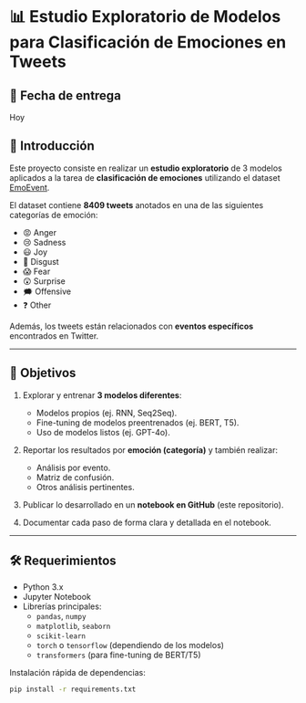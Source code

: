 # 📊 Estudio Exploratorio de Modelos para Clasificación de Emociones en Tweets

## 📅 Fecha de entrega
Hoy

## 👋 Introducción
Este proyecto consiste en realizar un **estudio exploratorio** de 3 modelos aplicados a la tarea de **clasificación de emociones** utilizando el dataset [EmoEvent](https://github.com/fmplaza/EmoEvent/tree/master/splits).  

El dataset contiene **8409 tweets** anotados en una de las siguientes categorías de emoción:  
- 😡 Anger  
- 😢 Sadness  
- 😃 Joy  
- 🤢 Disgust  
- 😱 Fear  
- 😲 Surprise  
- 🗯️ Offensive  
- ❓ Other  

Además, los tweets están relacionados con **eventos específicos** encontrados en Twitter.

---

## 🎯 Objetivos
1. Explorar y entrenar **3 modelos diferentes**:
   - Modelos propios (ej. RNN, Seq2Seq).  
   - Fine-tuning de modelos preentrenados (ej. BERT, T5).  
   - Uso de modelos listos (ej. GPT-4o).  

2. Reportar los resultados por **emoción (categoría)** y también realizar:  
   - Análisis por evento.  
   - Matriz de confusión.  
   - Otros análisis pertinentes.  

3. Publicar lo desarrollado en un **notebook en GitHub** (este repositorio).  

4. Documentar cada paso de forma clara y detallada en el notebook.  

---

## 🛠️ Requerimientos
- Python 3.x  
- Jupyter Notebook  
- Librerías principales:  
  - `pandas`, `numpy`  
  - `matplotlib`, `seaborn`  
  - `scikit-learn`  
  - `torch` o `tensorflow` (dependiendo de los modelos)  
  - `transformers` (para fine-tuning de BERT/T5)  

Instalación rápida de dependencias:  
```bash
pip install -r requirements.txt
